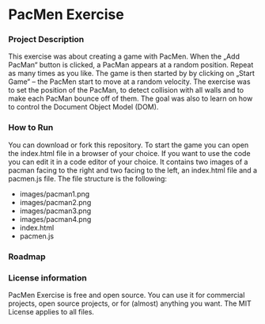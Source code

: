 # PacMen Exercise

### Project Description

This exercise was about creating a game with PacMen. When the „Add PacMan“  button is clicked, a PacMan appears at a random position. Repeat as many times as you like. The game is then started by by clicking on „Start Game“ – the PacMen start to move at a random velocity. 
The exercise was to set the position of the PacMan, to detect collision with all walls and to make each PacMan bounce off of them. The goal was also to learn on how to control the Document Object Model (DOM).


### How to Run

You can download or fork this repository. To start the game you can open the index.html file in a browser of your choice. If you want to use the code you can edit it in a code editor of your choice. 
It contains two images of a pacman facing to the right and two facing to the left, an index.html file and a pacmen.js file. 
The file structure is the following: 
- images/pacman1.png
- images/pacman2.png
- images/pacman3.png
- images/pacman4.png
- index.html
- pacmen.js


### Roadmap

### License information

PacMen Exercise is free and open source. You can use it for commercial projects, open source projects, or for (almost) anything you want. The MIT License applies to all files.
